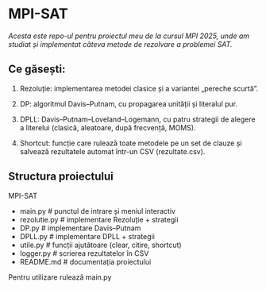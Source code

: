 # MPI-SAT
_Acesta este repo-ul pentru proiectul meu de la cursul MPI 2025, unde am studiat și implementat câteva metode de rezolvare a problemei SAT._
## Ce găsești:
1. Rezoluție: implementarea metodei clasice și a variantei „pereche scurtă”.

2. DP: algoritmul Davis–Putnam, cu propagarea unității și literalul pur.

3. DPLL: Davis–Putnam–Loveland–Logemann, cu patru strategii de alegere a literelui (clasică, aleatoare, după frecvență, MOMS).

4. Shortcut: funcție care rulează toate metodele pe un set de clauze și salvează rezultatele automat într-un CSV (rezultate.csv).

## Structura proiectului
MPI-SAT
- main.py           # punctul de intrare și meniul interactiv
- rezolutie.py      # implementare Rezoluție + strategii
- DP.py             # implementare Davis–Putnam
- DPLL.py           # implementare DPLL + strategii
- utile.py          # funcții ajutătoare (clear, citire, shortcut)
- logger.py         # scrierea rezultatelor în CSV
- README.md         # documentația proiectului

Pentru utilizare rulează main.py
